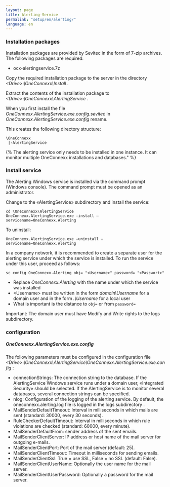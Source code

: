 ```yaml
---
layout: page
title: Alerting-Service
permalink: "setup/en/alerting/"
language: en
---
```


### Installation packages
Installation packages are provided by Sevitec in the form of 7-zip archives. The following packages are required:

* ocx-alertingservice.7z

Copy the required installation package to the server in the directory *&lt;Drive&gt;:\OneConnexx\Install* .

Extract the contents of the installation package to *&lt;Drive&gt;:\OneConnexx\AlertingService* .

When you first install the file *OneConnexx.AlertingService.exe.config.sevitec* in *OneConnexx.AlertingService.exe.config* rename.

This creates the following directory structure:

```
\OneConnexx
 |-AlertingService
```

{% The alerting service only needs to be installed in one instance. It can monitor multiple OneConnexx installations and databases." %}

### Install service
The Alerting Windows service is installed via the command prompt (Windows console). The command prompt must be opened as an administrator.

Change to the «AlertingService» subdirectory and install the service:

```
cd \OneConnexx\AlertingService
OneConnexx.AlertingService.exe –install –servicename=OneConnexx.Alerting
```

To uninstall:

```
OneConnexx.AlertingService.exe –uninstall –servicename=OneConnexx.Alerting
```

In a company network, it is recommended to create a separate user for the alerting service under which the service is installed. 
To run the service under this user, proceed as follows:

```
sc config OneConnexx.Alerting obj= "<Username>" password= "<Passwort>"
```

* Replace *OneConnexx.Alerting* with the name under which the service was installed
* \<Username\> must be written in the form *domain\Username* for a domain user and in the form *.\Username* for a local user
* What is important is the distance to <code>obj=</code> or from <code>password=</code>

Important: The domain user must have Modify and Write rights to the logs subdirectory.

### configuration

##### OneConnexx.AlertingService.exe.config

The following parameters must be configured in the configuration file *&lt;Drive&gt;:\OneConnexx\AlertingService\OneConnexx.AlertingService.exe.config* :

* connectionStrings: The connection string to the database. If the AlertingService Windows service runs under a domain user, «Integrated Security» should be selected. If the AlertingService is to monitor several databases, several connection strings can be specified.
* nlog: Configuration of the logging of the alerting service. By default, the oneconnexx.alerting.log file is logged in the logs subdirectory .
* MailSenderDefaultTimeout: Interval in milliseconds in which mails are sent (standard: 30000, every 30 seconds).
* RuleCheckerDefaultTimeout: Interval in milliseconds in which rule violations are checked (standard: 60000, every minute).
* MailSenderDefaultFrom: sender address of the sent emails.
* MailSenderClientServer: IP address or host name of the mail server for outgoing e-mails.
* MailSenderClientPort: Port of the mail server (default: 25).
* MailSenderClientTimeout: Timeout in milliseconds for sending emails.
* MailSenderClientSsl: True = use SSL, False = no SSL (default: False).
* MailSenderClientUserName: Optionally the user name for the mail server.
* MailSenderClientUserPassword: Optionally a password for the mail server.

